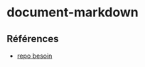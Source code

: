 # document-markdown 



## Références

- [repo besoin](https://github.com/cnmh/besoin/blob/develop/docs/rapport-besoin/45.Rapport-besoin.md)


